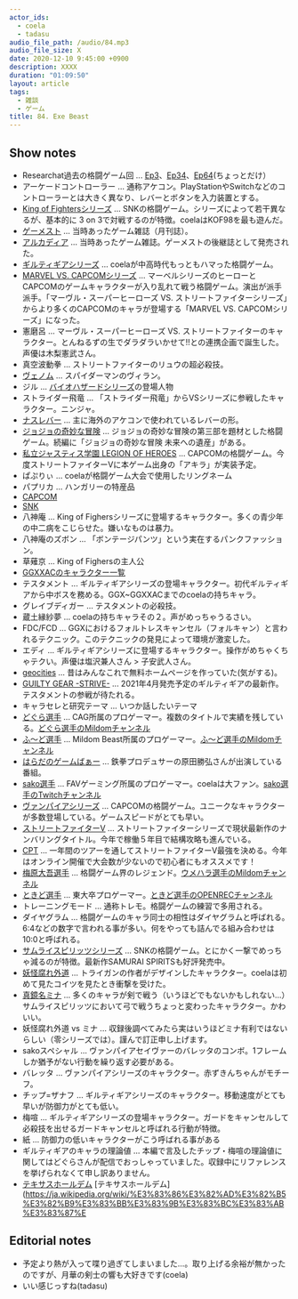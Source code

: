 ```yaml
---
actor_ids:
  - coela
  - tadasu
audio_file_path: /audio/84.mp3
audio_file_size: X
date: 2020-12-10 9:45:00 +0900
description: XXXX
duration: "01:09:50"
layout: article
tags:
  - 雑談
  - ゲーム
title: 84. Exe Beast
---
```


## Show notes

- Researchat過去の格闘ゲーム回 ... [Ep3](http://researchat.fm/episode/3)、[Ep34](https://researchat.fm/episode/34)、[Ep64](https://researchat.fm/episode/64)(ちょっとだけ）
- アーケードコントローラー ... 通称アケコン。PlayStationやSwitchなどのコントローラーとは大きく異なり、レバーとボタンを入力装置とする。
- [King of Fightersシリーズ](https://game.snk-corp.co.jp/official/kof-xiv/) ... SNKの格闘ゲーム。シリーズによって若干異なるが、基本的に 3 on 3で対戦するのが特徴。coelaはKOF98を最も遊んだ。
- [ゲーメスト](https://ja.wikipedia.org/wiki/%E3%82%B2%E3%83%BC%E3%83%A1%E3%82%B9%E3%83%88) ... 当時あったゲーム雑誌（月刊誌）。
- [アルカディア](https://ja.wikipedia.org/wiki/%E6%9C%88%E5%88%8A%E3%82%A2%E3%83%AB%E3%82%AB%E3%83%87%E3%82%A3%E3%82%A2) ... 当時あったゲーム雑誌。ゲーメストの後継誌として発売された。
- [ギルティギアシリーズ](https://www.guiltygearx.com/) ... coelaが中高時代もっともハマった格闘ゲーム。
- [MARVEL VS. CAPCOMシリーズ](https://www.capcom.co.jp/mvci/) ... マーベルシリーズのヒーローとCAPCOMのゲームキャラクターが入り乱れて戦う格闘ゲーム。演出が派手派手。「マーヴル・スーパーヒーローズ VS. ストリートファイターシリーズ」からより多くのCAPCOMのキャラが登場する「MARVEL VS. CAPCOMシリーズ」になった。
- 憲磨呂 ... マーヴル・スーパーヒーローズ VS. ストリートファイターのキャラクター。とんねるずの生でダラダラいかせて!!との連携企画で誕生した。声優は木梨憲武さん。
- 真空波動拳 ... ストリートファイターのリュウの超必殺技。
- [ヴェノム](https://bd-dvd.sonypictures.jp/venom/) ... スパイダーマンのヴィラン。
- ジル ... [バイオハザードシリーズ](https://www.capcom.co.jp/biohazard/)の登場人物
- ストライダー飛竜 ... 「ストライダー飛竜」からVSシリーズに参戦したキャラクター。ニンジャ。
- [ナスレバー](https://www.sengoku.co.jp/mod/sgk_cart/search.php?cid=5639) ... 主に海外のアケコンで使われているレバーの形。
- [ジョジョの奇妙な冒険](https://www.jp.playstation.com/software/title/jp0102npjb00207_00jojoset000000000.html) ... ジョジョの奇妙な冒険の第三部を題材とした格闘ゲーム。続編に「ジョジョの奇妙な冒険 未来への遺産」がある。
- [私立ジャスティス学園 LEGION OF HEROES](https://www.capcom.co.jp/product/detail.php?id=131&order=latest&keyword=%E3%82%B8%E3%83%A3%E3%82%B9%E3%83%86%E3%82%A3%E3%82%B9%E5%AD%A6%E5%9C%92) ... CAPCOMの格闘ゲーム。今度ストリートファイターVに本ゲーム出身の「アキラ」が実装予定。
- ぱぷりぃ ... coelaが格闘ゲーム大会で使用したリングネーム
- パプリカ ... ハンガリーの特産品
- [CAPCOM](https://www.capcom.co.jp/)
- [SNK](https://www.snk-corp.co.jp/)
- 八神庵 ... King of Fighersシリーズに登場するキャラクター。多くの青少年の中二病をこじらせた。嫌いなものは暴力。
- 八神庵のズボン ... 「ボンテージパンツ」という実在するパンクファッション。
- 草薙京 ... King of Fighersの主人公
- [GGXXACのキャラクター一覧](https://www.guiltygearx.com/ggxxacpr/character/)
- テスタメント ... ギルティギアシリーズの登場キャラクター。初代ギルティギアから中ボスを務める。GGX~GGXXACまでのcoelaの持ちキャラ。
- グレイブディガー ... テスタメントの必殺技。
- 蔵土縁紗夢 ... coelaの持ちキャラその２。声がめっちゃうるさい。
- FDC/FCD ... GGXにおけるフォルトレスキャンセル（フォルキャン）と言われるテクニック。このテクニックの発見によって環境が激変した。
- エディ ... ギルティギアシリーズに登場するキャラクター。操作がめちゃくちゃテクい。声優は塩沢兼人さん > 子安武人さん。
- [geocities](https://ja.wikipedia.org/wiki/%E3%82%B8%E3%82%AA%E3%82%B7%E3%83%86%E3%82%A3%E3%83%BC%E3%82%BA) ... 昔はみんなこれで無料ホームページを作っていた(気がする)。
- [GUILTY GEAR -STRIVE-](https://www.guiltygear.com/ggst/jp/) ... 2021年4月発売予定のギルティギアの最新作。テスタメントの参戦が待たれる。
- キャラセレと研究テーマ ... いつか話したいテーマ
- [どぐら選手](https://twitter.com/maneater_dgr) ... CAG所属のプロゲーマー。複数のタイトルで実績を残している。[どぐら選手のMildomチャンネル](https://www.mildom.com/profile/10623172)
- [ふ〜ど選手](https://twitter.com/TheFuudo) ... Mildom Beast所属のプロゲーマー。[ふ〜ど選手のMildomチャンネル](https://www.mildom.com/profile/10524169/playback)
- [はらだのゲームばぁー](https://www.youtube.com/watch?v=o7zEKnkTnwE) ... 鉄拳プロデュサーの原田勝弘さんが出演している番組。
- [sako選手](https://twitter.com/sakonoko) ... FAVゲーミング所属のプロゲーマー。coelaは大ファン。[sako選手のTwitchチャンネル](https://www.twitch.tv/sakonoko_game)
- [ヴァンパイアシリーズ](https://www.capcom.co.jp/product/detail.php?id=187) ... CAPCOMの格闘ゲーム。ユニークなキャラクターが多数登場している。ゲームスピードがとても早い。
- [ストリートファイターV](https://www.capcom.co.jp/sfv/) ... ストリートファイターシリーズで現状最新作のナンバリングタイトル。今年で稼働５年目で結構攻略も進んでいる。
- [CPT](https://sf.esports.capcom.com/sp/cpt/) ... 一年間のツアーを通してストリートファイターV最強を決める。今年はオンライン開催で大会数が少ないので初心者にもオススメです！
- [梅原大吾選手](https://twitter.com/daigothebeastjp) ... 格闘ゲーム界のレジェンド。[ウメハラ選手のMildomチャンネル](https://www.mildom.com/10467370)
- [ときど選手](https://twitter.com/tokidoki77) ... 東大卒プロゲーマー。[ときど選手のOPENRECチャンネル](https://www.openrec.tv/user/tokidoki77)
- トレーニングモード ... 通称トレモ。格闘ゲームの練習で多用される。
- ダイヤグラム ... 格闘ゲームのキャラ同士の相性はダイヤグラムと呼ばれる。6:4などの数字で言われる事が多い。何をやっても詰んでる組み合わせは10:0と呼ばれる。
- [サムライスピリッツシリーズ](https://www.snk-corp.co.jp/official/samuraispirits/) ... SNKの格闘ゲーム。とにかく一撃でめっちゃ減るのが特徴。最新作SAMURAI SPIRITSも好評発売中。
- [妖怪腐れ外道](https://samuraianiv.snk-corp.co.jp/character/kusaregedo/index.php) ... トライガンの作者がデザインしたキャラクター。coelaは初めて見たコイツを見たとき衝撃を受けた。
- [真鏡名ミナ](https://www.snk-corp.co.jp/official/samuraispirits/characters/mina.php) ... 多くのキャラが剣で戦う（いうほどでもないかもしれない...）サムライスピリッツにおいて弓で戦うちょっと変わったキャラクター。かわいい。
- 妖怪腐れ外道 vs ミナ ... 収録後調べてみたら実はいうほどミナ有利ではないらしい（零シリーズでは）。謹んで訂正申し上げます。
- sakoスペシャル ... ヴァンパイアセイヴァーのバレッタのコンボ。1フレームしか猶予がない行動を繰り返す必要がある。
- バレッタ ... ヴァンパイアシリーズのキャラクター。赤ずきんちゃんがモチーフ。
- チップ=ザナフ ... ギルティギアシリーズのキャラクター。移動速度がとても早いが防御力がとても低い。
- 梅喧 ... ギルティギアシリーズの登場キャラクター。ガードをキャンセルして必殺技を出せるガードキャンセルと呼ばれる行動が特徴。
- 紙 ... 防御力の低いキャラクターがこう呼ばれる事がある
- ギルティギアのキャラの理論値 ... 本編で言及したチップ・梅喧の理論値に関してはどぐらさんが配信でおっしゃっていました。収録中にリファレンスを挙げられなくて申し訳ありません。
- [テキサスホールデム](https://ja.wikipedia.org/wiki/%E3%83%86%E3%82%AD%E3%82%B5%E3%82%B9%E3%83%BB%E3%83%9B%E3%83%BC%E3%83%AB%E3%83%87%E3%83%A0)
[テキサスホールデム](https://ja.wikipedia.org/wiki/%E3%83%86%E3%82%AD%E3%82%B5%E3%82%B9%E3%83%BB%E3%83%9B%E3%83%BC%E3%83%AB%E3%83%87%E

## Editorial notes
- 予定より熱が入って喋り過ぎてしまいました…。取り上げる余裕が無かったのですが、月華の剣士の響も大好きです(coela)
- いい感じっすね(tadasu)
